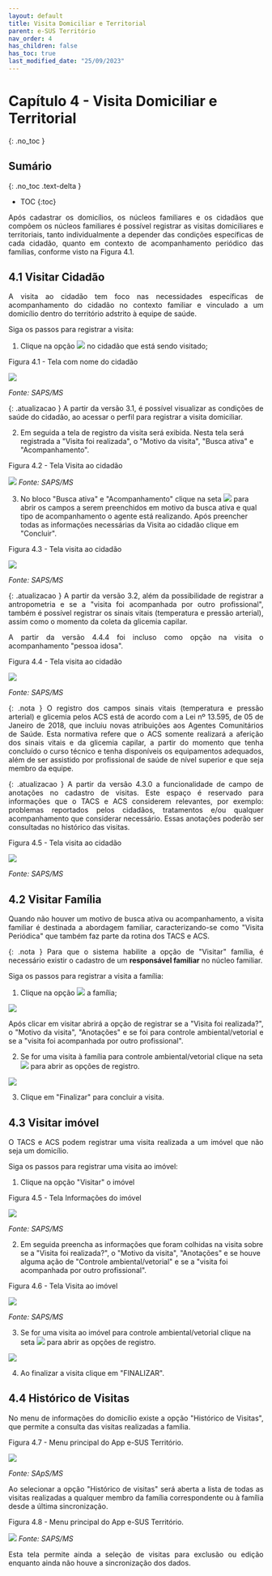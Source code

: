 ```yaml
---
layout: default
title: Visita Domiciliar e Territorial
parent: e-SUS Território
nav_order: 4
has_children: false
has_toc: true
last_modified_date: "25/09/2023"
---
```


<head>
    <style>
        p{text-align:justify};
    </style>
</head>

# Capítulo 4 - Visita Domiciliar e Territorial
{: .no_toc }

## Sumário
{: .no_toc .text-delta }

- TOC
{:toc}

Após cadastrar os domicílios, os núcleos familiares e os cidadãos que compõem os núcleos familiares é possível registrar as visitas domiciliares e territoriais, tanto individualmente a depender das condições específicas de cada cidadão, quanto em contexto de acompanhamento periódico das famílias, conforme visto na Figura 4.1.

## 4.1 Visitar Cidadão

A visita ao cidadão tem foco nas necessidades específicas de acompanhamento do cidadão no contexto familiar e vinculado a um domicílio dentro do território adstrito à equipe de saúde.

Siga os passos para registrar a visita:

1.  Clique na opção ![](media/image95.png) no cidadão que está sendo visitado;

Figura 4.1 - Tela com nome do cidadão

![](media/image96.png)

*Fonte: SAPS/MS*

{: .atualizacao }
A partir da versão 3.1, é possível visualizar as condições de saúde do cidadão, ao acessar o perfil para registrar a visita domiciliar.

2.  Em seguida a tela de registro da visita será exibida. Nesta tela será registrada a "Visita foi realizada", o "Motivo da visita", "Busca ativa" e "Acompanhamento".

Figura 4.2 - Tela Visita ao cidadão

![](media/image98.png)
*Fonte: SAPS/MS*

3.  No bloco "Busca ativa" e "Acompanhamento" clique na seta ![](media/image99.png) para abrir os campos a serem preenchidos em motivo da busca ativa e qual tipo de acompanhamento o agente está realizando. Após preencher todas as informações necessárias da Visita ao cidadão clique em "Concluir".

Figura 4.3 - Tela visita ao cidadão

![](media/image100.png)

*Fonte: SAPS/MS*

{: .atualizacao }
A partir da versão 3.2, além da possibilidade de registrar a antropometria e se a "visita foi acompanhada por outro profissional", também é possível registrar os sinais vitais (temperatura e pressão arterial), assim como o momento da coleta da glicemia capilar.

A partir da versão 4.4.4 foi incluso como opção na visita o  acompanhamento "pessoa idosa". 

Figura 4.4 - Tela visita ao cidadão

![](media/telavisita.png)

*Fonte: SAPS/MS*

{: .nota }
O registro dos campos sinais vitais (temperatura e pressão arterial) e glicemia pelos ACS está de acordo com a Lei nº 13.595, de 05 de Janeiro de 2018, que incluiu novas atribuições aos Agentes Comunitários de Saúde. Esta normativa refere que o ACS somente realizará a aferição dos sinais vitais e da glicemia capilar, a partir do momento que tenha concluído o curso técnico e tenha disponíveis os equipamentos adequados, além de ser assistido por profissional de saúde de nível superior e que seja membro da equipe. 

{: .atualizacao }
A partir da versão 4.3.0 a funcionalidade de campo de anotações no cadastro de visitas. Este espaço é reservado para informações que o TACS e ACS considerem relevantes, por exemplo: problemas reportados pelos cidadãos, tratamentos e/ou qualquer acompanhamento que considerar necessário. Essas anotações poderão ser consultadas no histórico das visitas.  

Figura 4.5 - Tela visita ao cidadão

![](media/image119.png)

*Fonte: SAPS/MS*

## 4.2 Visitar Família
Quando não houver um motivo de busca ativa ou acompanhamento, a visita familiar é destinada a abordagem familiar, caracterizando-se como "Visita Periódica" que também faz parte da rotina dos TACS e ACS.

{: .nota }
Para que o sistema habilite a opção de "Visitar" família, é necessário existir o cadastro de um **responsável familiar** no núcleo familiar.

Siga os passos para registrar a visita a família:

1.  Clique na opção ![](media/image95.png) a família;

![](media/image35.png)

Após clicar em visitar abrirá a opção de registrar se a "Visita foi realizada?", o "Motivo da visita", "Anotações" e se foi para controle ambiental/vetorial e se a "visita foi acompanhada por outro profissional".

2.  Se for uma visita à família para controle ambiental/vetorial clique na seta ![](media/image99.png) para abrir as opções de registro.

![](media/image101.png)

3.  Clique em "Finalizar" para concluir a visita.

## 4.3 Visitar imóvel

O TACS e ACS podem registrar uma visita realizada a um imóvel que não seja um domicílio.

Siga os passos para registrar uma visita ao imóvel:

1.  Clique na opção "Visitar" o imóvel

Figura 4.5 - Tela Informações do imóvel

![](media/image102.png)

*Fonte: SAPS/MS*

2.  Em seguida preencha as informações que foram colhidas na visita sobre se a "Visita foi realizada?", o "Motivo da visita", "Anotações" e se houve alguma ação de "Controle ambiental/vetorial" e se a "visita foi acompanhada por outro profissional".

Figura 4.6 - Tela Visita ao imóvel

![](media/image103.png)

*Fonte: SAPS/MS*

3.  Se for uma visita ao imóvel para controle ambiental/vetorial clique na seta ![](media/image99.png) para abrir as opções de registro.

![](media/image101.png)

4.  Ao finalizar a visita clique em "FINALIZAR".

## 4.4 Histórico de Visitas

No menu de informações do domicílio existe a opção "Histórico de Visitas", que permite a consulta das visitas realizadas a família.

Figura 4.7 - Menu principal do App e-SUS Território.

![](media/image104.png)

*Fonte: SApS/MS*

Ao selecionar a opção "Histórico de visitas" será aberta a lista de todas as visitas realizadas a qualquer membro da família correspondente ou à família desde a última sincronização.

Figura 4.8 - Menu principal do App e-SUS Território.

![](media/image105.png)
*Fonte: SAPS/MS*

Esta tela permite ainda a seleção de visitas para exclusão ou edição enquanto ainda não houve a sincronização dos dados.